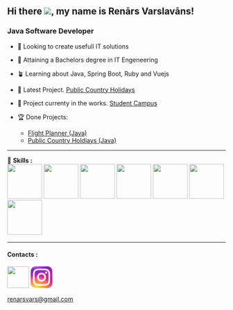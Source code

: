 ## Hi there <img src="https://raw.githubusercontent.com/MartinHeinz/MartinHeinz/master/wave.gif" width="30px">, my name is Renārs Varslavāns!

### Java Software Developer

- 👀 Looking to create usefull IT solutions
- 📖 Attaining a Bachelors degree in IT Engeneering
- 🪴 Learning about Java, Spring Boot, Ruby and Vuejs
- 🏅 Latest Project. [Public Country Holidays](https://github.com/renvars/publicCountryHolidays) 
- 🔮 Project currenty in the works. [Student Campus](https://github.com/renvars/StudentCampus)


- 🏆 Done Projects:
  * [Flight Planner (Java)](https://github.com/renvars/flight-planner)
  * [Public Country Holdiays (Java)](https://github.com/renvars/publicCountryHolidays) 
---

🧰 **Skills :** <br>
<img src="https://user-images.githubusercontent.com/71130454/199997428-12039052-f3a0-4d27-adf3-847b284ce17f.svg" width="80" height="80">
<img src="https://user-images.githubusercontent.com/71130454/199998175-53ca6f18-fab6-4213-9f6d-5abe7817746a.svg" width="80" height="80">
<img src="https://raw.githubusercontent.com/renvars/devicon/master/icons/vuejs/vuejs-original-wordmark.svg" width="80" height="80">
<img src="https://raw.githubusercontent.com/renvars/devicon/master/icons/docker/docker-original-wordmark.svg" width="80" height="80">
<img src="https://raw.githubusercontent.com/renvars/devicon/master/icons/git/git-original-wordmark.svg" width="80" height="80">
<img src="https://raw.githubusercontent.com/renvars/devicon/master/icons/gradle/gradle-plain.svg" width="80" height="80">
<img src="https://raw.githubusercontent.com/renvars/devicon/master/icons/ruby/ruby-original-wordmark.svg" width="80" height="80">



---
#### Contacts :

[<img src="https://raw.githubusercontent.com/renvars/devicon/master/icons/linkedin/linkedin-original.svg" width="50" height="50">](<https://www.linkedin.com/in/renars-varslavans/>)
[<img src="https://raw.githubusercontent.com/wle8300/instagram-logo/master/logo.svg" width="50" height="50">](<https://www.instagram.com/renars_vars/>)<br/>


[renarsvars@gmail.com](https://mail.google.com/mail/u/0/#inbox?compose=new)
